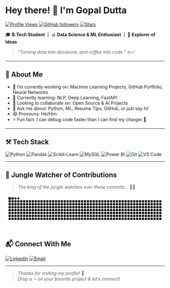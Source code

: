 # Hey there! 👋 I'm Gopal Dutta

[![Profile Views](https://komarev.com/ghpvc/?username=Gopal-dutta&style=flat-square&color=0abde3)](https://github.com/Gopal-dutta)
[![GitHub followers](https://img.shields.io/github/followers/Gopal-dutta?label=Followers&style=flat-square&color=0abde3)](https://github.com/Gopal-dutta?tab=followers)
[![Stars](https://img.shields.io/github/stars/Gopal-dutta?label=Stars&style=flat-square&color=0abde3)](https://github.com/Gopal-dutta?tab=stars)

🎓 **B.Tech Student** &nbsp;|&nbsp; 📊 **Data Science & ML Enthusiast** &nbsp;|&nbsp; 🚀 **Explorer of Ideas**

> *“Turning data into decisions, and coffee into code.”* ☕📈

---

## 🧠 About Me

- 🔭 I’m currently working on: Machine Learning Projects, GitHub Portfolio, Neural Networks
- 🌱 Currently learning: NLP, Deep Learning, FastAPI
- 👯 Looking to collaborate on: Open Source & AI Projects
- 💬 Ask me about: Python, ML, Resume Tips, GitHub, or just say hi!
- 😄 Pronouns: He/Him
- ⚡ Fun fact: I can debug code faster than I can find my charger 🔌

---

## ⚒️ Tech Stack

![Python](https://img.shields.io/badge/Python-3776AB?style=flat&logo=python&logoColor=white)
![Pandas](https://img.shields.io/badge/Pandas-150458?style=flat&logo=pandas)
![Scikit-Learn](https://img.shields.io/badge/scikit--learn-F7931E?style=flat&logo=scikit-learn&logoColor=white)
![MySQL](https://img.shields.io/badge/MySQL-005C84?style=flat&logo=mysql&logoColor=white)
![Power BI](https://img.shields.io/badge/PowerBI-F2C811?style=flat&logo=powerbi&logoColor=black)
![Git](https://img.shields.io/badge/Git-F05032?style=flat&logo=git&logoColor=white)
![VS Code](https://img.shields.io/badge/VS_Code-007ACC?style=flat&logo=visual-studio-code&logoColor=white)

---

## 🦁 Jungle Watcher of Contributions

> _The king of the jungle watches over these commits..._ 🌿👑
> 
<p align="left">
  <img alt="snake gif" src="https://github.com/Gopal-dutta/Gopal-dutta/blob/output/github-snake-dark.svg"/>
</p>




## 📬 Connect With Me

[![LinkedIn](https://img.shields.io/badge/LinkedIn-blue?style=flat-square&logo=linkedin)](https://www.linkedin.com/in/gopal-dutta-662bb9184/)
[![Email](https://img.shields.io/badge/Email-gdutta270@gmail.com-red?style=flat-square&logo=gmail)](mailto:gdutta270@gmail.com)

---

> _Thanks for visiting my profile!_ 🙌  
> _Drop a ⭐ on your favorite project & let’s connect!_
